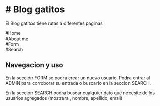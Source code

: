 # # Blog gatitos

El Blog gatitos tiene rutas a diferentes paginas

#Home  
#About me  
#Form  
#Search
 
## Navegacion y uso

En la sección FORM se podrá crear un nuevo usuario.
Podra entrar al ADMIN para corroborar su entrada o buscarlo en la seccion SEARCH.

En la seccion SEARCH podra buscar cualquier dato que necesite de los usuarios agregados (mostrara , nombre, apellido, email)

